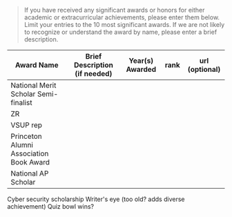 > If you have received any significant awards or honors for either academic or extracurricular achievements, please enter them below.
  Limit your entries to the 10 most significant awards. If we are not likely to recognize or understand the award by name, please enter a brief description.

| Award Name | Brief Description (if needed) | Year(s) Awarded | rank | url (optional) |
| ---------- | ----------------------------- | --------------- | ---- | -------------- |
| National Merit Scholar Semi-finalist
| ZR
| VSUP rep
| Princeton Alumni Association Book Award
| National AP Scholar
Cyber security scholarship
Writer's eye (too old? adds diverse achievement)
Quiz bowl wins?
